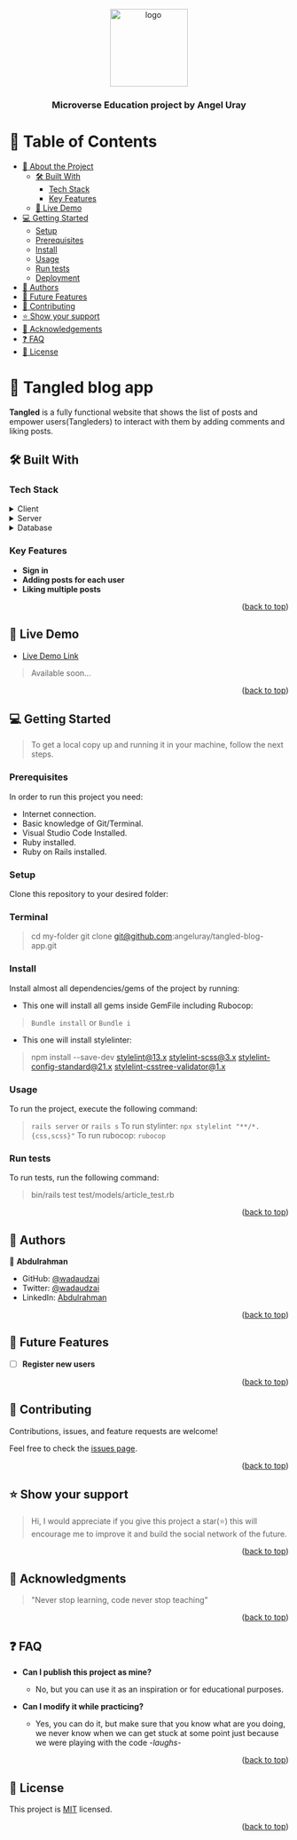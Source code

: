 <a name="readme-top"></a>

<div align="center">

  <img src="murple_logo.png" alt="logo" width="140"  height="auto" />
  <br/>

  <h3><b>Microverse Education project by Angel Uray</b></h3>

</div>

# 📗 Table of Contents

- [📖 About the Project](#about-project)
  - [🛠 Built With](#built-with)
    - [Tech Stack](#tech-stack)
    - [Key Features](#key-features)
  - [🚀 Live Demo](#live-demo)
- [💻 Getting Started](#getting-started)
  - [Setup](#setup)
  - [Prerequisites](#prerequisites)
  - [Install](#install)
  - [Usage](#usage)
  - [Run tests](#run-tests)
  - [Deployment](#triangular_flag_on_post-deployment)
- [👥 Authors](#authors)
- [🔭 Future Features](#future-features)
- [🤝 Contributing](#contributing)
- [⭐️ Show your support](#support)
- [🙏 Acknowledgements](#acknowledgements)
- [❓ FAQ](#faq)
- [📝 License](#license)

# 📖 Tangled blog app <a name="about-project"></a>

**Tangled** is a fully functional website that shows the list of posts and empower users(Tangleders) to interact with them by adding comments and liking posts.

## 🛠 Built With <a name="built-with"></a>

### Tech Stack <a name="tech-stack"></a>

<details>
  <summary>Client</summary>
  <ul>
    <li><a href="https://reactjs.org/">React.js</a></li>
  </ul>
</details>

<details>
  <summary>Server</summary>
  <ul>
    <li><a href="https://www.ruby-lang.org/en/">Ruby</a></li>
    <li><a href="https://rubyonrails.org/">Ruby on Rails</a></li>
  </ul>
</details>

<details>
<summary>Database</summary>
  <ul>
    <li><a href="https://www.postgresql.org/">PostgreSQL</a></li>
  </ul>
</details>

### Key Features <a name="key-features"></a>

- **Sign in**
- **Adding posts for each user**
- **Liking multiple posts**

<p align="right">(<a href="#readme-top">back to top</a>)</p>

## 🚀 Live Demo <a name="live-demo"></a>

- [Live Demo Link]()
> Available soon...
<p align="right">(<a href="#readme-top">back to top</a>)</p>

## 💻 Getting Started <a name="getting-started"></a>

> To get a local copy up and running it in your machine, follow the next steps. 
### Prerequisites

In order to run this project you need:

- Internet connection.
- Basic knowledge of Git/Terminal.
- Visual Studio Code Installed.
- Ruby installed.
- Ruby on Rails installed.

### Setup

Clone this repository to your desired folder:

### Terminal

> cd my-folder
> git clone git@github.com:angeluray/tangled-blog-app.git

### Install

Install almost all dependencies/gems of the project by running:

- This one will install all gems inside GemFile including Rubocop:
> `Bundle install` or `Bundle i`
- This one will install stylelinter:
> npm install --save-dev stylelint@13.x stylelint-scss@3.x stylelint-config-standard@21.x stylelint-csstree-validator@1.x
### Usage

To run the project, execute the following command:
> `rails server` or `rails s`
To run stylinter:
> `npx stylelint "**/*.{css,scss}"`
To run rubocop:
> `rubocop`
### Run tests

To run tests, run the following command:

> bin/rails test test/models/article_test.rb
<p align="right">(<a href="#readme-top">back to top</a>)</p>

## 👥 Authors <a name="authors"></a>

👤 **Abdulrahman**

- GitHub: [@wadaudzai](https://github.com/wadaudzai)
- Twitter: [@wadaudzai](https://twitter.com/wadaudzai)
- LinkedIn: [Abdulrahman](www.linkedin.com/in/wadaudzai)

<p align="right">(<a href="#readme-top">back to top</a>)</p>

## 🔭 Future Features <a name="future-features"></a>

- [ ] **Register new users**

<p align="right">(<a href="#readme-top">back to top</a>)</p>

## 🤝 Contributing <a name="contributing"></a>

Contributions, issues, and feature requests are welcome!

Feel free to check the [issues page](../../issues/).

<p align="right">(<a href="#readme-top">back to top</a>)</p>

## ⭐️ Show your support <a name="support"></a>

> Hi, I would appreciate if you give this project a star(⭐️) this will encourage me to improve it and build the social network of the future.
<p align="right">(<a href="#readme-top">back to top</a>)</p>

## 🙏 Acknowledgments <a name="acknowledgements"></a>

> "Never stop learning, code never stop teaching"
<p align="right">(<a href="#readme-top">back to top</a>)</p>


## ❓ FAQ <a name="faq"></a>

- **Can I publish this project as mine?**

  - No, but you can use it as an inspiration or for educational purposes.

- **Can I modify it while practicing?**

  - Yes, you can do it, but make sure that you know what are you doing, we never know when we can get stuck at some point just because we were playing with the code *-laughs-*

<p align="right">(<a href="#readme-top">back to top</a>)</p>

## 📝 License <a name="license"></a>

This project is [MIT](./LICENSE) licensed.

<p align="right">(<a href="#readme-top">back to top</a>)</p>
